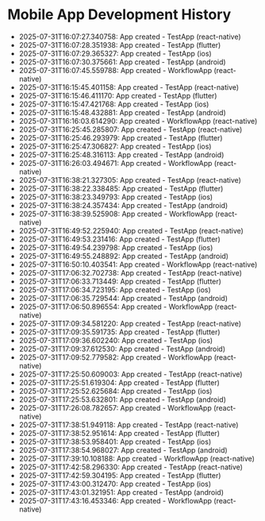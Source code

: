 # Mobile App Development History

- 2025-07-31T16:07:27.340758: App created - TestApp (react-native)
- 2025-07-31T16:07:28.351938: App created - TestApp (flutter)
- 2025-07-31T16:07:29.365327: App created - TestApp (ios)
- 2025-07-31T16:07:30.375661: App created - TestApp (android)
- 2025-07-31T16:07:45.559788: App created - WorkflowApp (react-native)
- 2025-07-31T16:15:45.401158: App created - TestApp (react-native)
- 2025-07-31T16:15:46.411170: App created - TestApp (flutter)
- 2025-07-31T16:15:47.421768: App created - TestApp (ios)
- 2025-07-31T16:15:48.432881: App created - TestApp (android)
- 2025-07-31T16:16:03.614290: App created - WorkflowApp (react-native)
- 2025-07-31T16:25:45.285807: App created - TestApp (react-native)
- 2025-07-31T16:25:46.293979: App created - TestApp (flutter)
- 2025-07-31T16:25:47.306827: App created - TestApp (ios)
- 2025-07-31T16:25:48.316113: App created - TestApp (android)
- 2025-07-31T16:26:03.494671: App created - WorkflowApp (react-native)
- 2025-07-31T16:38:21.327305: App created - TestApp (react-native)
- 2025-07-31T16:38:22.338485: App created - TestApp (flutter)
- 2025-07-31T16:38:23.349793: App created - TestApp (ios)
- 2025-07-31T16:38:24.357434: App created - TestApp (android)
- 2025-07-31T16:38:39.525908: App created - WorkflowApp (react-native)
- 2025-07-31T16:49:52.225940: App created - TestApp (react-native)
- 2025-07-31T16:49:53.231416: App created - TestApp (flutter)
- 2025-07-31T16:49:54.239798: App created - TestApp (ios)
- 2025-07-31T16:49:55.248892: App created - TestApp (android)
- 2025-07-31T16:50:10.403541: App created - WorkflowApp (react-native)
- 2025-07-31T17:06:32.702738: App created - TestApp (react-native)
- 2025-07-31T17:06:33.713449: App created - TestApp (flutter)
- 2025-07-31T17:06:34.723195: App created - TestApp (ios)
- 2025-07-31T17:06:35.729544: App created - TestApp (android)
- 2025-07-31T17:06:50.896554: App created - WorkflowApp (react-native)
- 2025-07-31T17:09:34.581220: App created - TestApp (react-native)
- 2025-07-31T17:09:35.591735: App created - TestApp (flutter)
- 2025-07-31T17:09:36.602240: App created - TestApp (ios)
- 2025-07-31T17:09:37.612530: App created - TestApp (android)
- 2025-07-31T17:09:52.779582: App created - WorkflowApp (react-native)
- 2025-07-31T17:25:50.609003: App created - TestApp (react-native)
- 2025-07-31T17:25:51.619304: App created - TestApp (flutter)
- 2025-07-31T17:25:52.625684: App created - TestApp (ios)
- 2025-07-31T17:25:53.632801: App created - TestApp (android)
- 2025-07-31T17:26:08.782657: App created - WorkflowApp (react-native)
- 2025-07-31T17:38:51.949118: App created - TestApp (react-native)
- 2025-07-31T17:38:52.951614: App created - TestApp (flutter)
- 2025-07-31T17:38:53.958401: App created - TestApp (ios)
- 2025-07-31T17:38:54.968027: App created - TestApp (android)
- 2025-07-31T17:39:10.108188: App created - WorkflowApp (react-native)
- 2025-07-31T17:42:58.296330: App created - TestApp (react-native)
- 2025-07-31T17:42:59.304195: App created - TestApp (flutter)
- 2025-07-31T17:43:00.312470: App created - TestApp (ios)
- 2025-07-31T17:43:01.321951: App created - TestApp (android)
- 2025-07-31T17:43:16.453346: App created - WorkflowApp (react-native)
